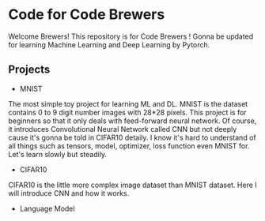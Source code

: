 # Code for Code Brewers

Welcome Brewers!
This repository is for Code Brewers !
Gonna be updated for learning Machine Learning and Deep Learning by Pytorch.

## Projects

- MNIST

The most simple toy project for learning ML and DL.
MNIST is the dataset contains 0 to 9 digit number images with 28*28 pixels.
This project is for beginners so that it only deals with feed-forward neural network.
Of course, it introduces Convolutional Neural Network called CNN but not deeply cause it's gonna be told in CIFAR10 detaily.
I know it's hard to understand of all things such as tensors, model, optimizer, loss function even MNIST for.
Let's learn slowly but steadily.

- CIFAR10

CIFAR10 is the little more complex image dataset than MNIST dataset.
Here I will introduce CNN and how it works.

- Language Model



